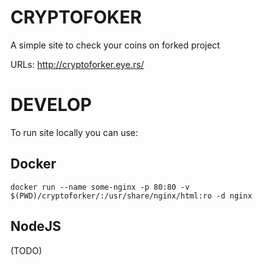 # CRYPTOFOKER

A simple site to check your coins on forked project


URLs: http://cryptoforker.eye.rs/


# DEVELOP

To run site locally you can use:

## Docker

```
docker run --name some-nginx -p 80:80 -v $(PWD)/cryptoforker/:/usr/share/nginx/html:ro -d nginx
```

## NodeJS

(TODO)

